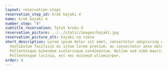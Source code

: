 ```yaml
---
layout: reservation-steps
reservation_step_id: krok kajaki 4
name: krok kajaki 4
number_step: "4"
subtitle_reservation: Tytuł kroku 4
reservation_picture: ../../static/images/kajak1.jpg
reservation_picture_alt: kajaki na rzece
short_description: Lorem ipsum dolor sit amet, consectetur adipiscing elit.
  Vestibulum facilisis ex vitae lorem pretium, ac consectetur ante malesuada.
  Pellentesque bibendum scelerisque condimentum. Nullam sed nibh mauris.
  Pellentesque lacinia, est nec euismod ullamcorper,
order: 4
---
```


